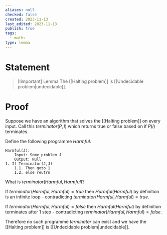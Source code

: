 ```yaml
---
aliases: null
checked: false
created: 2023-11-13
last_edited: 2023-11-13
publish: true
tags:
  - maths
type: lemma
---
```

# Statement

> [!important] Lemma
> The [[Halting problem]] is [[Undecidable problem|undecidable]].

# Proof

Suppose we have an algorithm that solves the [[Halting problem]] on every input. Call this $terminator(P,I)$ which returns true or false based on if $P(I)$ terminates.

Define the following programme $Harmful$.

```pseudocode
Harmful(J):
	Input: Some problem J
	Output: Null
1. If Terminator(J,J)
	1.1. Then goto 1
	1.2. else reutrn
```

What is $terminator(Harmful, Harmful)$?

If $terminator(Harmful, Harmful) = true$ then $Harmful(Harmful)$ by definition is an infinite loop - contradicting $terminator(Harmful, Harmful) = true$.

If $terminator(Harmful, Harmful) = false$ then $Harmful(Harmful)$ by definition terminates after 1 step - contradicting $terminator(Harmful, Harmful) = false$.

Therefore no such programme $terminator$ can exist and we have the [[Halting problem]] is [[Undecidable problem|undecidable]].

